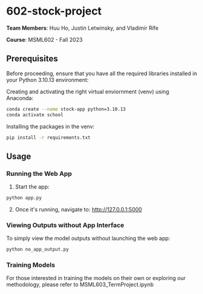 # 602-stock-project

**Team Members**: Huu Ho, Justin Letwinsky, and Vladimir Rife

**Course**: MSML602 - Fall 2023

## Prerequisites

Before proceeding, ensure that you have all the required libraries installed in your Python 3.10.13 environment:

Creating and activating the right virtual enviornment (venv) using Anaconda:
```bash
conda create --name stock-app python=3.10.13
conda activate school
```

Installing the packages in the venv:
```bash
pip install -r requirements.txt
```


## Usage

### Running the Web App

1. Start the app:
```bash
python app.py
```

2. Once it's running, navigate to: http://127.0.0.1:5000


### Viewing Outputs without App Interface

To simply view the model outputs without launching the web app:
```bash
python no_app_output.py
```


### Training Models

For those interested in training the models on their own or exploring our methodology, please refer to MSML603_TermProject.ipynb














